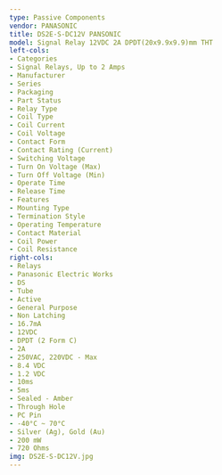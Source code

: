 ```yaml
---
type: Passive Components
vendor: PANASONIC
title: DS2E-S-DC12V PANSONIC
model: Signal Relay 12VDC 2A DPDT(20x9.9x9.9)mm THT
left-cols:
- Categories
- Signal Relays, Up to 2 Amps
- Manufacturer
- Series
- Packaging 
- Part Status
- Relay Type
- Coil Type
- Coil Current
- Coil Voltage
- Contact Form
- Contact Rating (Current)
- Switching Voltage
- Turn On Voltage (Max)
- Turn Off Voltage (Min)
- Operate Time
- Release Time
- Features
- Mounting Type
- Termination Style
- Operating Temperature
- Contact Material
- Coil Power
- Coil Resistance
right-cols:
- Relays
- Panasonic Electric Works
- DS
- Tube 
- Active
- General Purpose
- Non Latching
- 16.7mA
- 12VDC
- DPDT (2 Form C)
- 2A
- 250VAC, 220VDC - Max
- 8.4 VDC
- 1.2 VDC
- 10ms
- 5ms
- Sealed - Amber
- Through Hole
- PC Pin
- -40°C ~ 70°C
- Silver (Ag), Gold (Au)
- 200 mW
- 720 Ohms
img: DS2E-S-DC12V.jpg
---
```

